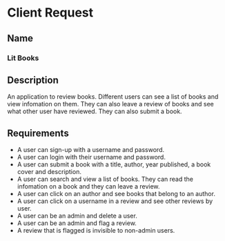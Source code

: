 # Client Request

## Name
### Lit Books

## Description

An application to review books. Different users can see a list of books and view infomation on them. They can also leave a review of books and see what other user have reviewed. They can also submit a book.

## Requirements

- A user can sign-up with a username and password.
- A user can login with their username and password.
- A user can submit a book with a title, author, year published, a book cover and description.
- A user can search and view a list of books. They can read the infomation on a book and they can leave a review.
- A user can click on an author and see books that belong to an author.
- A user can click on a username in a review and see other reviews by user.
- A user can be an admin and delete a user.
- A user can be an admin and flag a review.
- A review that is flagged is invisible to non-admin users.
